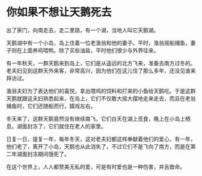 # 你如果不想让天鹅死去

出了家门，向南走去，走二里路，有一个湖，当地人叫它天鹅湖。 

天鹅湖中有一个小岛，岛上住着一位老渔翁和他的妻子。平时，渔翁摇船捕鱼，妻子则在上面养鸡喂鸭。除了买些油盐，平时他们很少与外界往来。 

有一年秋天，一群天鹅来到岛上，它们是从遥远的北方飞来，准备去南方过冬的。老夫妇见到这群天外来客，非常高兴，因为他们在这儿住了那么多年，还没见谁来拜访过。 

渔翁夫妇为了表达他们的喜悦，拿出喂鸡的饲料和打来的小鱼给天鹅吃。于是这群天鹅就跟这夫妇熟悉起来，在岛上，它们不仅敢大摇大摆地走来走去，而且在老翁捕鱼时，它们还随船而行，嬉戏左右。 

冬天来了，这群天鹅竟然没有继续南飞，它们白天在湖上觅食，晚上在小岛上栖息。湖面封冻了，它们就住在老人的家里。 

日复一日，提复一年，每年冬天，这对老夫妇都这样奉献着他们的爱心，有一年，他们老了，离开了小岛，天鹅也从此消失了，不过它们不是飞向了南方，而是在第二年湖面封冻期间饿死了。 

在这个世界上，人人都赞美无私的爱，可是有时爱也是一种伤害，并且致命。
 